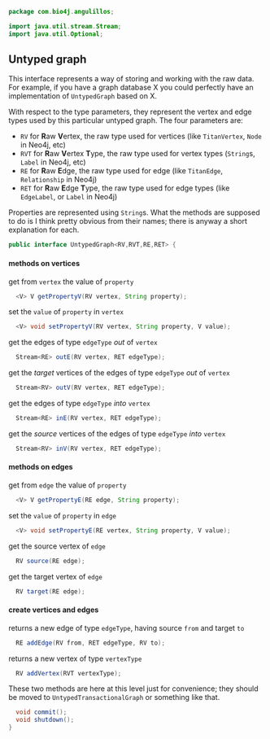 
```java
package com.bio4j.angulillos;

import java.util.stream.Stream;
import java.util.Optional;
```


## Untyped graph

This interface represents a way of storing and working with the raw data. For example, if you have a graph database X you could perfectly have an implementation of `UntypedGraph` based on X.

With respect to the type parameters, they represent the vertex and edge types used by this particular untyped graph. The four parameters are:

- `RV` for **R**aw **V**ertex, the raw type used for vertices (like `TitanVertex`, `Node` in Neo4j, etc)
- `RVT` for **R**aw **V**ertex **T**ype, the raw type used for vertex types (`String`s, `Label` in Neo4j, etc)
- `RE` for **R**aw **E**dge, the raw type used for edge (like `TitanEdge`, `Relationship` in Neo4j)
- `RET` for **R**aw **E**dge **T**ype, the raw type used for edge types (like `EdgeLabel`, or `Label` in Neo4j)

Properties are represented using `String`s. What the methods are supposed to do is I think pretty obvious from their names; there is anyway a short explanation for each.


```java
public interface UntypedGraph<RV,RVT,RE,RET> {
```

#### methods on vertices

get from `vertex` the value of `property`

```java
  <V> V getPropertyV(RV vertex, String property);
```

set the `value` of `property` in `vertex`

```java
  <V> void setPropertyV(RV vertex, String property, V value);
```

get the edges of type `edgeType` _out_ of `vertex`

```java
  Stream<RE> outE(RV vertex, RET edgeType);
```

get the _target_ vertices of the edges of type `edgeType` _out_ of `vertex`

```java
  Stream<RV> outV(RV vertex, RET edgeType);
```

get the edges of type `edgeType` _into_ `vertex`

```java
  Stream<RE> inE(RV vertex, RET edgeType);
```

get the _source_ vertices of the edges of type `edgeType` _into_ `vertex`

```java
  Stream<RV> inV(RV vertex, RET edgeType);
```

#### methods on edges

get from `edge` the value of `property`

```java
  <V> V getPropertyE(RE edge, String property);
```

set the `value` of `property` in `edge`

```java
  <V> void setPropertyE(RE vertex, String property, V value);
```

get the source vertex of `edge`

```java
  RV source(RE edge);
```

get the target vertex of `edge`

```java
  RV target(RE edge);
```

#### create vertices and edges

returns a new edge of type `edgeType`, having source `from` and target `to`

```java
  RE addEdge(RV from, RET edgeType, RV to);
```

returns a new vertex of type `vertexType`

```java
  RV addVertex(RVT vertexType);
```

These two methods are here at this level just for convenience; they should be moved to `UntypedTransactionalGraph` or something like that.

```java
  void commit();
  void shutdown();
}

```




[test/java/com/bio4j/angulillos/TwitterGraph.java]: ../../../../../test/java/com/bio4j/angulillos/TwitterGraph.java.md
[test/java/com/bio4j/angulillos/TwitterGraphTestSuite.java]: ../../../../../test/java/com/bio4j/angulillos/TwitterGraphTestSuite.java.md
[main/java/com/bio4j/angulillos/TypedElement.java]: TypedElement.java.md
[main/java/com/bio4j/angulillos/UntypedGraph.java]: UntypedGraph.java.md
[main/java/com/bio4j/angulillos/TypedEdgeIndex.java]: TypedEdgeIndex.java.md
[main/java/com/bio4j/angulillos/TypedVertex.java]: TypedVertex.java.md
[main/java/com/bio4j/angulillos/TypedEdge.java]: TypedEdge.java.md
[main/java/com/bio4j/angulillos/TypedVertexIndex.java]: TypedVertexIndex.java.md
[main/java/com/bio4j/angulillos/conversions.java]: conversions.java.md
[main/java/com/bio4j/angulillos/TypedVertexQuery.java]: TypedVertexQuery.java.md
[main/java/com/bio4j/angulillos/TypedGraph.java]: TypedGraph.java.md
[main/java/com/bio4j/angulillos/TypedElementIndex.java]: TypedElementIndex.java.md
[main/java/com/bio4j/angulillos/Property.java]: Property.java.md